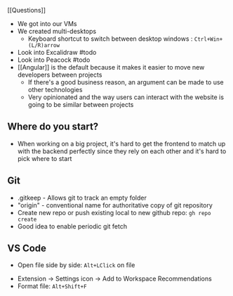 [[Questions]]

- We got into our VMs
- We created multi-desktops
	- Keyboard shortcut to switch between desktop windows : `Ctrl+Win+(L/R)arrow`
- Look into Excalidraw #todo
- Look into Peacock #todo 
- [[Angular]] is the default because it makes it easier to move new developers between projects
	- If there's a good business reason, an argument can be made to use other technologies
	- Very opinionated and the way users can interact with the website is going to be similar between projects

## Where do you start?
- When working on a big project, it's hard to get the frontend to match up with the backend perfectly since they rely on each other and it's hard to pick where to start

## Git
- .gitkeep - Allows git to track an empty folder
- "origin" - conventional name for authoritative copy of git repository
- Create new repo or push existing local to new github repo:
	`gh repo create`
- Good idea to enable periodic git fetch

## VS Code
* Open file side by side:
	`Alt+LClick` on file
- Extension -> Settings icon -> Add to Workspace Recommendations
- Format file:
	`Alt+Shift+F`
